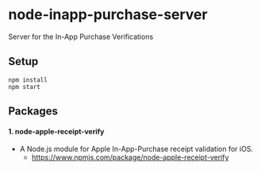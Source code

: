 # node-inapp-purchase-server
Server for the In-App Purchase Verifications

## Setup
```
npm install
npm start
```

## Packages

#### 1. node-apple-receipt-verify
- A Node.js module for Apple In-App-Purchase receipt validation for iOS.
  - https://www.npmjs.com/package/node-apple-receipt-verify